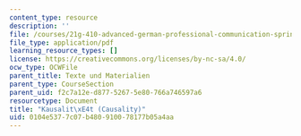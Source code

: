 ```yaml
---
content_type: resource
description: ''
file: /courses/21g-410-advanced-german-professional-communication-spring-2017/0104e5377c07b480910078177b05a4aa_21G_410s17_W01_M02.pdf
file_type: application/pdf
learning_resource_types: []
license: https://creativecommons.org/licenses/by-nc-sa/4.0/
ocw_type: OCWFile
parent_title: Texte und Materialien
parent_type: CourseSection
parent_uid: f2c7a12e-d877-5267-5e80-766a746597a6
resourcetype: Document
title: "Kausalit\xE4t (Causality)"
uid: 0104e537-7c07-b480-9100-78177b05a4aa
---
```

